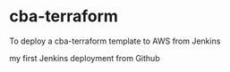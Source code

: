 # cba-terraform
To deploy a cba-terraform template to AWS from Jenkins

my first Jenkins deployment from Github
